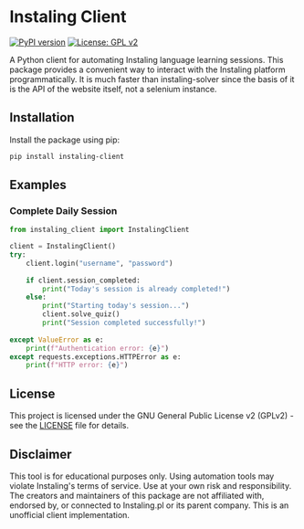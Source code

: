 # Instaling Client

[![PyPI version](https://img.shields.io/pypi/v/instaling-client.svg)](https://pypi.org/project/instaling-client/)
[![License: GPL v2](https://img.shields.io/badge/License-GPL_v2-blue.svg)](https://www.gnu.org/licenses/old-licenses/gpl-2.0.en.html)

A Python client for automating Instaling language learning sessions. This package provides a convenient way to interact with the Instaling platform programmatically.
It is much faster than instaling-solver since the basis of it is the API of the website itself, not a selenium instance.

## Installation

Install the package using pip:

```bash
pip install instaling-client
```

## Examples

### Complete Daily Session

```python
from instaling_client import InstalingClient

client = InstalingClient()
try:
    client.login("username", "password")
    
    if client.session_completed:
        print("Today's session is already completed!")
    else:
        print("Starting today's session...")
        client.solve_quiz()
        print("Session completed successfully!")
        
except ValueError as e:
    print(f"Authentication error: {e}")
except requests.exceptions.HTTPError as e:
    print(f"HTTP error: {e}")
```

## License

This project is licensed under the GNU General Public License v2 (GPLv2) - see the [LICENSE](LICENSE) file for details.

## Disclaimer

This tool is for educational purposes only. Using automation tools may violate Instaling's terms of service. Use at your own risk and responsibility.
The creators and maintainers of this package are not affiliated with, endorsed by, or connected to Instaling.pl or its parent company. This is an unofficial client implementation. 